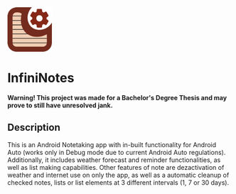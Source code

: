 <img src="/app/src/main/res/drawable/design_logo_aplicatie_centratnobg.png" alt="InfiniNotes Logo" width="100px"/>

# InfiniNotes

**Warning! This project was made for a Bachelor's Degree Thesis and may prove to still have unresolved jank.**

## Description
This is an Android Notetaking app with in-built functionality for Android Auto (works only in Debug mode due to current Android Auto regulations).
Additionally, it includes weather forecast and reminder functionalities, as well as list making capabilities. 
Other features of note are dezactivation of weather and internet use on only the app, as well as a automatic cleanup of checked notes, lists or list elements at 3 different intervals (1, 7 or 30 days).
